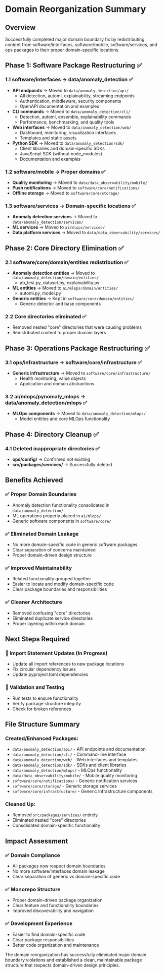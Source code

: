# Domain Reorganization Summary

## Overview
Successfully completed major domain boundary fix by redistributing content from software/interfaces, software/mobile, software/services, and ops packages to their proper domain-specific locations.

## Phase 1: Software Package Restructuring ✅

### 1.1 software/interfaces → data/anomaly_detection ✅
- **API endpoints** → Moved to `data/anomaly_detection/api/`
  - All detection, automl, explainability, streaming endpoints
  - Authentication, middleware, security components
  - OpenAPI documentation and examples
- **CLI commands** → Moved to `data/anomaly_detection/cli/`
  - Detection, automl, ensemble, explainability commands
  - Performance, benchmarking, and quality tools
- **Web interfaces** → Moved to `data/anomaly_detection/web/`
  - Dashboard, monitoring, visualization interfaces
  - Templates and static assets
- **Python SDK** → Moved to `data/anomaly_detection/sdk/`
  - Client libraries and domain-specific SDKs
  - JavaScript SDK (without node_modules)
  - Documentation and examples

### 1.2 software/mobile → Proper domains ✅
- **Quality monitoring** → Moved to `data/data_observability/mobile/`
- **Push notifications** → Moved to `software/core/notifications/`
- **Offline storage** → Moved to `software/core/storage/`

### 1.3 software/services → Domain-specific locations ✅
- **Anomaly detection services** → Moved to `data/anomaly_detection/services/`
- **ML services** → Moved to `ai/mlops/services/`
- **Data platform services** → Moved to `data/data_observability/services/`

## Phase 2: Core Directory Elimination ✅

### 2.1 software/core/domain/entities redistribution ✅
- **Anomaly detection entities** → Moved to `data/anomaly_detection/domain/entities/`
  - ab_test.py, dataset.py, explainability.py
- **ML entities** → Moved to `ai/mlops/domain/entities/`
  - automl.py, model.py
- **Generic entities** → Kept in `software/core/domain/entities/`
  - Generic detector and base components

### 2.2 Core directories eliminated ✅
- Removed nested "core" directories that were causing problems
- Redistributed content to proper domain layers

## Phase 3: Operations Package Restructuring ✅

### 3.1 ops/infrastructure → software/core/infrastructure ✅
- **Generic infrastructure** → Moved to `software/core/infrastructure/`
  - Health monitoring, value objects
  - Application and domain abstractions

### 3.2 ai/mlops/pynomaly_mlops → data/anomaly_detection/mlops ✅
- **MLOps components** → Moved to `data/anomaly_detection/mlops/`
  - Model entities and core MLOps functionality

## Phase 4: Directory Cleanup ✅

### 4.1 Deleted inappropriate directories ✅
- **ops/config/** → Confirmed not existing
- **src/packages/services/** → Successfully deleted

## Benefits Achieved

### ✅ Proper Domain Boundaries
- Anomaly detection functionality consolidated in `data/anomaly_detection/`
- ML operations properly placed in `ai/mlops/`
- Generic software components in `software/core/`

### ✅ Eliminated Domain Leakage
- No more domain-specific code in generic software packages
- Clear separation of concerns maintained
- Proper domain-driven design structure

### ✅ Improved Maintainability
- Related functionality grouped together
- Easier to locate and modify domain-specific code
- Clear package boundaries and responsibilities

### ✅ Cleaner Architecture
- Removed confusing "core" directories
- Eliminated duplicate service directories
- Proper layering within each domain

## Next Steps Required

### 🔄 Import Statement Updates (In Progress)
- Update all import references to new package locations
- Fix circular dependency issues
- Update pyproject.toml dependencies

### 🔄 Validation and Testing
- Run tests to ensure functionality
- Verify package structure integrity
- Check for broken references

## File Structure Summary

### Created/Enhanced Packages:
- `data/anomaly_detection/api/` - API endpoints and documentation
- `data/anomaly_detection/cli/` - Command-line interface
- `data/anomaly_detection/web/` - Web interfaces and templates
- `data/anomaly_detection/sdk/` - SDKs and client libraries
- `data/anomaly_detection/mlops/` - MLOps functionality
- `data/data_observability/mobile/` - Mobile quality monitoring
- `software/core/notifications/` - Generic notification services
- `software/core/storage/` - Generic storage services
- `software/core/infrastructure/` - Generic infrastructure components

### Cleaned Up:
- Removed `src/packages/services/` entirely
- Eliminated nested "core" directories
- Consolidated domain-specific functionality

## Impact Assessment

### ✅ Domain Compliance
- All packages now respect domain boundaries
- No more software/interfaces domain leakage
- Clear separation of generic vs domain-specific code

### ✅ Monorepo Structure
- Proper domain-driven package organization
- Clear feature and functionality boundaries
- Improved discoverability and navigation

### ✅ Development Experience
- Easier to find domain-specific code
- Clear package responsibilities
- Better code organization and maintenance

The domain reorganization has successfully eliminated major domain boundary violations and established a clean, maintainable package structure that respects domain-driven design principles.